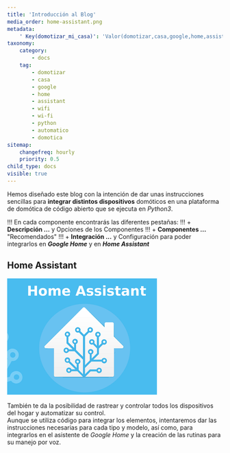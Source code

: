 ```yaml
---
title: 'Introducción al Blog'
media_order: home-assistant.png
metadata:
    ' Key(domotizar_mi_casa)': 'Valor(domotizar,casa,google,home,assistant,wifi,wi-fi,python,automatico,domotica)'
taxonomy:
    category:
        - docs
    tag:
        - domotizar
        - casa
        - google
        - home
        - assistant
        - wifi
        - wi-fi
        - python
        - automatico
        - domotica
sitemap:
    changefreq: hourly
    priority: 0.5
child_type: docs
visible: true
---
```


Hemos diseñado este blog con la intención de dar unas instrucciones sencillas
para **integrar distintos dispositivos** domóticos en una plataforma de domótica
de código abierto que se ejecuta en _Python3_.

!!! En cada componente encontrarás las diferentes pestañas:
!!! + **Descripción ...** y Opciones de los Componentes
!!! + **Componentes ...** "Recomendados"
!!! + **Integración ...** y Configuración para poder integrarlos en _**Google Home**_ y en _**Home Assistant**_

## Home Assistant ##

![Home Assistant](home-assistant.png)

También te da la posibilidad de rastrear y controlar todos los dispositivos del hogar y automatizar su control.<br />
Aunque se utiliza código para integrar los elementos, intentaremos dar las instrucciones necesarias para cada tipo y modelo, así como, para integrarlos en el asistente de _Google Home_ y la creación de las rutinas para su manejo por voz. 